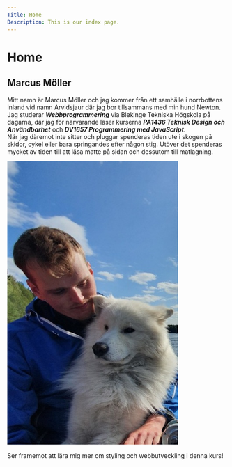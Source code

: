 ```yaml
---
Title: Home
Description: This is our index page.
---
```


Home
==========================

Marcus Möller
----------------

Mitt namn är Marcus Möller och jag kommer från ett samhälle i norrbottens inland vid namn Arvidsjaur där jag bor tillsammans med min hund Newton. Jag studerar ***Webbprogrammering*** via Blekinge Tekniska Högskola på dagarna, där jag för närvarande läser kurserna ***PA1436 Teknisk Design och Användbarhet*** och ***DV1657 Programmering med JavaScript***.   
När jag däremot inte sitter och pluggar spenderas tiden ute i skogen på skidor, cykel eller bara springandes efter någon stig. Utöver det spenderas mycket av tiden till att läsa matte på sidan och dessutom till matlagning.

![me](assets/img/me.jpg "Marcus Möller" )

Ser framemot att lära mig mer om styling och webbutveckling i denna kurs!



<!-- The source for this page is in `content/index.md`.

This is a sample home page written in markdown with some frontmatter defined. -->
